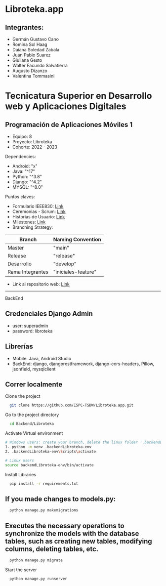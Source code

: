 # Libroteka.app

## Integrantes:
* Germán Gustavo Cano
* Romina Sol Haag
* Daiana Soledad Zabala
* Juan Pablo Suarez
* Giuliana Gesto
* Walter Facundo Salvatierra
* Augusto Dizanzo
* Valentina Tommasini


# Tecnicatura Superior en Desarrollo web y Aplicaciones Digitales
## Programación de Aplicaciones Móviles 1

- Equipo: 8
- Proyecto: Libroteka
- Cohorte: 2022 - 2023

Dependencies:
- Android: "x"
- Java: "^17"
- Python: "^3.8"
- Django: "^4.2"
- MYSQL: "^8.0"

Puntos claves:
- Formulario IEEE830: [Link](https://github.com/ISPC-TSDW/Libroteka.app/wiki/Formulario-IEEE830#link-para-acceder-al-formulario)
- Ceremonias - Scrum: [Link](https://github.com/ISPC-TSDW/Libroteka.app/wiki/SPRINT-0)
- Historias de Usuario: [Link](https://github.com/ISPC-TSDW/Libroteka.app/wiki/Historias-de-Usuario)
- Milestones: [Link](https://github.com/ISPC-TSDW/Libroteka.app/milestones)
- Branching Strategy:

| Branch	         | Naming Convention   |
|------------------|---------------------|
| Master           | 	"main"             |
| Release    	     | "release"           |
| Desarrollo	     | "develop"           |
| Rama Integrantes | "iniciales-feature" |

- Link al repositorio web: [Link](https://github.com/ISPC-TSDW/Libroteka.web)

---


<tr>
<th> BackEnd </th>
</tr>
<tr>
<td>

## Credenciales Django Admin
- user: superadmin
- password: libroteka

## Librerías
- Mobile: Java, Android Studio
- BackEnd: django, djangorestframework, django-cors-headers, Pillow, jsonfield, mysqlclient

## Correr localmente

Clone the project

```bash
  git clone https://github.com/ISPC-TSDW/Libroteka.app.git
```

Go to the project directory

```bash
  cd Backend/Libroteka
```

Activate Virtual environment

```bash
# Windows users: create your branch, delete the linux folder '.backendLibroteka-env' as it has linux/mac configuration and you must create a virtual environment for Windows to install the requirements, remember not to include '.backendLibroteka-env' in your commits.
1. python -m venv .backendLibroteka-env
2. .backendLibroteka-env\Scripts\activate

# Linux users
source backendLibroteka-env/bin/activate 
```

Install Libraries

```bash
  pip install -r requirements.txt
```
## If you made changes to models.py:

```bash 
  python manage.py makemigrations
```
## Executes the necessary operations to synchronize the models with the database tables, such as creating new tables, modifying columns, deleting tables, etc.

```bash
  python manage.py migrate
```

Start the server

```bash
  python manage.py runserver
```
</td> 
</tr> 



